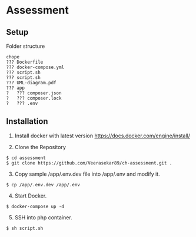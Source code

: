 Assessment
===================

Setup
-----

Folder structure

```
chope
??? Dockerfile
??? docker-compose.yml
??? script.sh
??? script.sh
??? UML-diagram.pdf
??? app
?   ??? composer.json
?   ??? composer.lock
?   ??? .env

```


Installation
--------------------------

1. Install docker with latest version 
 https://docs.docker.com/engine/install/ 

2. Clone the Repository

 `$ cd assessment` \
 `$ git clone https://github.com/Veerasekar89/ch-assessment.git . `

3. Copy sample /app/.env.dev file into /app/.env and modify it.

 `$ cp /app/.env.dev /app/.env`

4. Start Docker.

 `$ docker-compose up -d`

5. SSH into php container.

 `$ sh script.sh`


